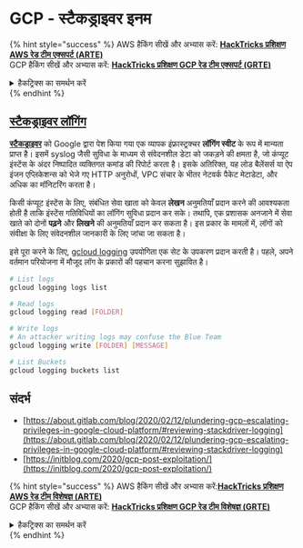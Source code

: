 # GCP - स्टैकड्राइवर इनम

{% hint style="success" %}
AWS हैकिंग सीखें और अभ्यास करें: <img src="/.gitbook/assets/image.png" alt="" data-size="line">[**HackTricks प्रशिक्षण AWS रेड टीम एक्सपर्ट (ARTE)**](https://training.hacktricks.xyz/courses/arte)<img src="/.gitbook/assets/image.png" alt="" data-size="line">\
GCP हैकिंग सीखें और अभ्यास करें: <img src="/.gitbook/assets/image (2).png" alt="" data-size="line">[**HackTricks प्रशिक्षण GCP रेड टीम एक्सपर्ट (GRTE)**<img src="/.gitbook/assets/image (2).png" alt="" data-size="line">](https://training.hacktricks.xyz/courses/grte)

<details>

<summary>हैकट्रिक्स का समर्थन करें</summary>

* [**सदस्यता योजनाएं**](https://github.com/sponsors/carlospolop) की जाँच करें!
* 💬 [**डिस्कॉर्ड समूह**](https://discord.gg/hRep4RUj7f) या [**टेलीग्राम समूह**](https://t.me/peass) में **शामिल हों** या हमें **ट्विटर** 🐦 [**@hacktricks\_live**](https://twitter.com/hacktricks\_live)** पर फॉलो** करें।
* **हैकिंग ट्रिक्स साझा करें, PRs सबमिट करके** [**HackTricks**](https://github.com/carlospolop/hacktricks) और [**HackTricks Cloud**](https://github.com/carlospolop/hacktricks-cloud) github रेपो में।

</details>
{% endhint %}

## [स्टैकड्राइवर लॉगिंग](https://cloud.google.com/sdk/gcloud/reference/logging/)

[**स्टैकड्राइवर**](https://cloud.google.com/stackdriver/) को Google द्वारा पेश किया गया एक व्यापक इंफ्रास्ट्रक्चर **लॉगिंग स्वीट** के रूप में मान्यता प्राप्त है। इसमें syslog जैसी सुविधा के माध्यम से संवेदनशील डेटा को जकड़ने की क्षमता है, जो कंप्यूट इंस्टेंस के अंदर निष्पादित व्यक्तिगत कमांड की रिपोर्ट करता है। इसके अतिरिक्त, यह लोड बैलेंसर्स या ऐप इंजन एप्लिकेशन्स को भेजे गए HTTP अनुरोधों, VPC संचार के भीतर नेटवर्क पैकेट मेटाडेटा, और अधिक का मॉनिटरिंग करता है।

किसी कंप्यूट इंस्टेंस के लिए, संबंधित सेवा खाता को केवल **लेखन** अनुमतियाँ प्रदान करने की आवश्यकता होती है ताकि इंस्टेंस गतिविधियों का लॉगिंग सुविधा प्रदान कर सके। तथापि, एक प्रशासक अनजाने में सेवा खाते को दोनों **पढ़ने** और **लिखने** की अनुमतियाँ प्रदान कर सकता है। इस प्रकार के मामलों में, लॉगों को संवीक्षा के लिए संवेदनशील जानकारी के लिए जांचा जा सकता है।

इसे पूरा करने के लिए, [gcloud logging](https://cloud.google.com/sdk/gcloud/reference/logging/) उपयोगिता एक सेट के उपकरण प्रदान करती है। पहले, अपने वर्तमान परियोजना में मौजूद लॉग के प्रकारों की पहचान करना सुझावित है।
```bash
# List logs
gcloud logging logs list

# Read logs
gcloud logging read [FOLDER]

# Write logs
# An attacker writing logs may confuse the Blue Team
gcloud logging write [FOLDER] [MESSAGE]

# List Buckets
gcloud logging buckets list
```
## संदर्भ

* [https://about.gitlab.com/blog/2020/02/12/plundering-gcp-escalating-privileges-in-google-cloud-platform/#reviewing-stackdriver-logging](https://about.gitlab.com/blog/2020/02/12/plundering-gcp-escalating-privileges-in-google-cloud-platform/#reviewing-stackdriver-logging)
* [https://initblog.com/2020/gcp-post-exploitation/](https://initblog.com/2020/gcp-post-exploitation/)

{% hint style="success" %}
AWS हैकिंग सीखें और अभ्यास करें:<img src="/.gitbook/assets/image.png" alt="" data-size="line">[**HackTricks प्रशिक्षण AWS रेड टीम विशेषज्ञ (ARTE)**](https://training.hacktricks.xyz/courses/arte)<img src="/.gitbook/assets/image.png" alt="" data-size="line">\
GCP हैकिंग सीखें और अभ्यास करें: <img src="/.gitbook/assets/image (2).png" alt="" data-size="line">[**HackTricks प्रशिक्षण GCP रेड टीम विशेषज्ञ (GRTE)**<img src="/.gitbook/assets/image (2).png" alt="" data-size="line">](https://training.hacktricks.xyz/courses/grte)

<details>

<summary>हैकट्रिक्स का समर्थन करें</summary>

* [**सदस्यता योजनाएं**](https://github.com/sponsors/carlospolop) की जाँच करें!
* **शामिल हों** 💬 [**डिस्कॉर्ड समूह**](https://discord.gg/hRep4RUj7f) या [**टेलीग्राम समूह**](https://t.me/peass) या हमें **ट्विटर** 🐦 [**@hacktricks\_live**](https://twitter.com/hacktricks\_live)** पर फॉलो** करें।
* **हैकिंग ट्रिक्स साझा करें, PRs सबमिट करके** [**HackTricks**](https://github.com/carlospolop/hacktricks) **और** [**HackTricks Cloud**](https://github.com/carlospolop/hacktricks-cloud) **github रेपो में।**

</details>
{% endhint %}
